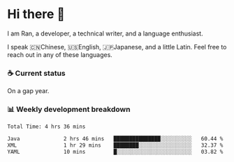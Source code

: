 # Hi there 👋

I am Ran, a developer, a technical writer, and a language enthusiast.

I speak 🇨🇳Chinese, 🇺🇸English, 🇯🇵Japanese, and a little Latin. Feel free to reach out in any of these languages.

<!-- [LinkedIn]() | [Twitter]() | [📧]() -->

### ☕ Current status

On a gap year.

### 📊 Weekly development breakdown

<!--START_SECTION:waka-->

```txt
Total Time: 4 hrs 36 mins

Java              2 hrs 46 mins   ███████████████░░░░░░░░░░   60.44 %
XML               1 hr 29 mins    ████████░░░░░░░░░░░░░░░░░   32.37 %
YAML              10 mins         █░░░░░░░░░░░░░░░░░░░░░░░░   03.82 %
```

<!--END_SECTION:waka-->
